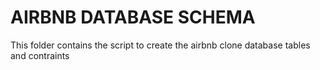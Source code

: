 # AIRBNB DATABASE SCHEMA

This folder contains the script to create the airbnb clone database tables and contraints